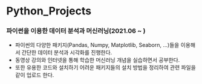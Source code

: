 # Python_Projects
### 파이썬을 이용한 데이터 분석과 머신러닝(2021.06 ~ )

- 파이썬의 다양한 패키지(Pandas, Numpy, Matplotlib, Seaborn, ...)들을 이용해서 간단한 데이터 분석과 시각화를 진행한다.  
- 동영상 강의와 인터넷을 통해 학습한 머신러닝 개념을 실습하면서 공부한다.  
- 또한 유용한 코드와 설치하기 어려운 패키지들의 설치 방법을 정리하여 관련 파일을 같이 업로드 한다.
